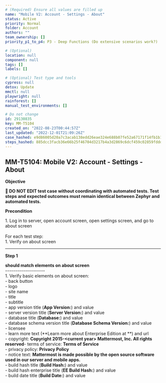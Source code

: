 ```yaml
---
# (Required) Ensure all values are filled up
name: "Mobile V2: Account - Settings - About"
status: Active
priority: Normal
folder: Account
authors: ""
team_ownership: []
priority_p1_to_p4: P3 - Deep Functions (Do extensive scenarios work?)

# (Optional)
location: null
component: null
tags: []
labels: []

# (Optional) Test type and tools
cypress: null
detox: Update
mmctl: null
playwright: null
rainforest: []
manual_test_environments: []

# Do not change
id: 29130835
key: MM-T5104
created_on: "2022-08-23T00:44:57Z"
last_updated: "2022-12-01T21:09:26Z"
case_hashed: e9d86005d20a7c3acab138edd26eae324e688b07fe52a67171f14fb1b12a769153dbdc045748b0feccdf01d6030d1540
steps_hashed: 885dcc3facb36e66b25f46704d3217b4a3d2869c6dcf459c02859fddd6620c9dd08773ba294d43a8851658dbb292b486
---
```


<!-- (Auto-generated) Based on frontmatter's "key" and "name" -->

## MM-T5104: Mobile V2: Account - Settings - About

**Objective**

**🛑 DO NOT EDIT test case without coordinating with automated tests. Test steps and expected outcomes must remain identical between Zephyr and automated tests.**

**Precondition**

1\. Log in to server, open account screen, open settings screen, and go to about screen\
\
For each test step:\
1\. Verify on about screen

---

**Step 1**

**should match elements on about screen**\
\--------------------\
1\. Verify basic elements on about screen:\
\- back button\
\- logo\
\- site name\
\- title\
\- subtitle\
\- app version title (**App Version:**) and value\
\- server version title (**Server Version:**) and value\
\- database title (**Database:**) and value\
\- database schema version title (**Database Schema Version:**) and value\
\- licensee\
\- learn more text (\*\*Learn more about Enterprise Edition at \*\*) and url\
\- copyright: **Copyright 2015-\<current year> Mattermost, Inc. All rights reserved**- terms of service: **Terms of Service**\
\- privacy policy: **Privacy Policy**\
\- notice text: **Mattermost is made possible by the open source software used in our server and mobile apps.**\
\- build hash title (**Build Hash:**) and value\
\- build hash enterprise title (**EE Build Hash:**) and value\
\- build date title (**Build Date:**) and value
